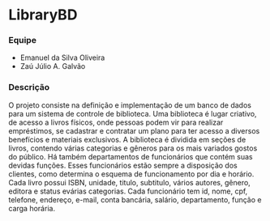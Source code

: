 # LibraryBD

### Equipe

  * Emanuel da Silva Oliveira
  * Zaú Júlio A. Galvão

### Descrição

O projeto consiste na definição e implementação de um banco de dados para um sistema de controle de biblioteca. Uma biblioteca é lugar criativo, de acesso a livros físicos, onde pessoas podem vir para realizar empréstimos, se cadastrar e contratar um plano para ter acesso a diversos benefícios e materiais exclusivos. A biblioteca é dividida em seções de livros, contendo várias categorias e gêneros para os mais variados gostos do público. Há também departamentos de funcionários que contém suas devidas funções. Esses funcionários estão sempre a disposição dos clientes, como determina o esquema de funcionamento por dia e horário. Cada livro possui ISBN, unidade, titulo, subtitulo, vários autores, gênero, editora e status evárias categorias. Cada funcionário tem id, nome, cpf, telefone, endereço, e-mail, conta bancária, salário, departamento, função e carga horária.



